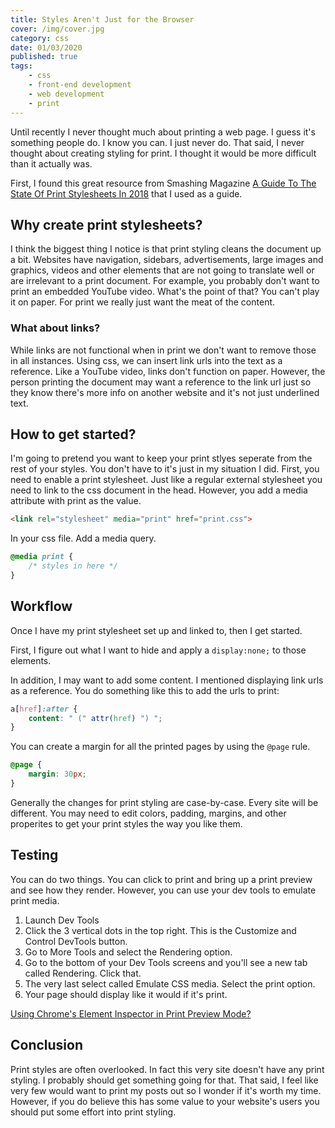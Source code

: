 ```yaml
---
title: Styles Aren't Just for the Browser
cover: /img/cover.jpg
category: css
date: 01/03/2020
published: true
tags:
    - css
    - front-end development
    - web development
    - print
---
```


Until recently I never thought much about printing a web page. I guess it's something people do. I know you can. I just never do. That said, I never thought about creating styling for print. I thought it would be more difficult than it actually was.

First, I found this great resource from Smashing Magazine [A Guide To The State Of Print Stylesheets In 2018](https://www.smashingmagazine.com/2018/05/print-stylesheets-in-2018/) that I used as a guide. 

## Why create print stylesheets?

I think the biggest thing I notice is that print styling cleans the document up a bit. Websites have navigation, sidebars, advertisements, large images and graphics, videos and other elements that are not going to translate well or are irrelevant to a print document. For example, you probably don't want to print an embedded YouTube video. What's the point of that? You can't play it on paper. For print we really just want the meat of the content.

### What about links?

While links are not functional when in print we don't want to remove those in all instances. Using css, we can insert link urls into the text as a reference. Like a YouTube video, links don't function on paper. However, the person printing the document may want a reference to the link url just so they know there's more info on another website and it's not just underlined text.

## How to get started?

I'm going to pretend you want to keep your print stlyes seperate from the rest of your styles. You don't have to it's just in my situation I did. First, you need to enable a print stylesheet. Just like a regular external stylesheet you need to link to the css document in the head. However, you add a media attribute with print as the value.

``` html
<link rel="stylesheet" media="print" href="print.css">
```

In your css file. Add a media query.

``` css
@media print {
    /* styles in here */
}
```

## Workflow

Once I have my print stylesheet set up and linked to, then I get started.

First, I figure out what I want to hide and apply a ```display:none;``` to those elements.

In addition, I may want to add some content. I mentioned displaying link urls as a reference. You do something like this to add the urls to print:

``` css
a[href]:after {
    content: " (" attr(href) ") ";
}
```

You can create a margin for all the printed pages by using the ```@page``` rule.

``` css 
@page {
    margin: 30px;
}
```

Generally the changes for print styling are case-by-case. Every site will be different. You may need to edit colors, padding, margins, and other properites to get your print styles the way you like them.


## Testing

You can do two things. You can click to print and bring up a print preview and see how they render. However, you can use your dev tools to emulate print media. 

1. Launch Dev Tools
2. Click the 3 vertical dots in the top right. This is the Customize and Control DevTools button.
3. Go to More Tools and select the Rendering option.
4. Go to the bottom of your Dev Tools screens and you'll see a new tab called Rendering. Click that.
5. The very last select called Emulate CSS media. Select the print option. 
6. Your page should display like it would if it's print.

[Using Chrome's Element Inspector in Print Preview Mode?](https://stackoverflow.com/questions/9540990/using-chromes-element-inspector-in-print-preview-mode)

## Conclusion

Print styles are often overlooked. In fact this very site doesn't have any print styling. I probably should get something going for that. That said, I feel like very few would want to print my posts out so I wonder if it's worth my time. However, if you do believe this has some value to your website's users you should put some effort into print styling.


